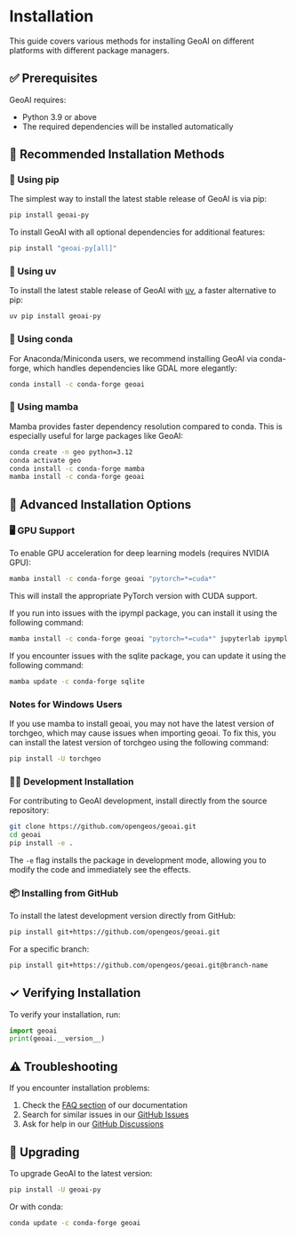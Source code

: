 # Installation

This guide covers various methods for installing GeoAI on different platforms with different package managers.

## ✅ Prerequisites

GeoAI requires:

-   Python 3.9 or above
-   The required dependencies will be installed automatically

## 🚀 Recommended Installation Methods

### 🐍 Using pip

The simplest way to install the latest stable release of GeoAI is via pip:

```bash
pip install geoai-py
```

To install GeoAI with all optional dependencies for additional features:

```bash
pip install "geoai-py[all]"
```

### 🐍 Using uv

To install the latest stable release of GeoAI with [uv](https://docs.astral.sh/uv), a faster alternative to pip:

```bash
uv pip install geoai-py
```

### 🐼 Using conda

For Anaconda/Miniconda users, we recommend installing GeoAI via conda-forge, which handles dependencies like GDAL more elegantly:

```bash
conda install -c conda-forge geoai
```

### 🦡 Using mamba

Mamba provides faster dependency resolution compared to conda. This is especially useful for large packages like GeoAI:

```bash
conda create -n geo python=3.12
conda activate geo
conda install -c conda-forge mamba
mamba install -c conda-forge geoai
```

## 🔧 Advanced Installation Options

### 🖥️ GPU Support

To enable GPU acceleration for deep learning models (requires NVIDIA GPU):

```bash
mamba install -c conda-forge geoai "pytorch=*=cuda*"
```

This will install the appropriate PyTorch version with CUDA support.

If you run into issues with the ipympl package, you can install it using the following command:

```bash
mamba install -c conda-forge geoai "pytorch=*=cuda*" jupyterlab ipympl
```

If you encounter issues with the sqlite package, you can update it using the following command:

```bash
mamba update -c conda-forge sqlite
```

### Notes for Windows Users

If you use mamba to install geoai, you may not have the latest version of torchgeo, which may cause issues when importing geoai. To fix this, you can install the latest version of torchgeo using the following command:

```bash
pip install -U torchgeo
```

### 👩‍💻 Development Installation

For contributing to GeoAI development, install directly from the source repository:

```bash
git clone https://github.com/opengeos/geoai.git
cd geoai
pip install -e .
```

The `-e` flag installs the package in development mode, allowing you to modify the code and immediately see the effects.

### 📦 Installing from GitHub

To install the latest development version directly from GitHub:

```bash
pip install git+https://github.com/opengeos/geoai.git
```

For a specific branch:

```bash
pip install git+https://github.com/opengeos/geoai.git@branch-name
```

## ✓ Verifying Installation

To verify your installation, run:

```python
import geoai
print(geoai.__version__)
```

## ⚠️ Troubleshooting

If you encounter installation problems:

1. Check the [FAQ section](https://geoai.gishub.org/faq) of our documentation
2. Search for similar issues in our [GitHub Issues](https://github.com/opengeos/geoai/issues)
3. Ask for help in our [GitHub Discussions](https://github.com/opengeos/geoai/discussions)

## 🔄 Upgrading

To upgrade GeoAI to the latest version:

```bash
pip install -U geoai-py
```

Or with conda:

```bash
conda update -c conda-forge geoai
```
